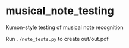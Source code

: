 # musical_note_testing
Kumon-style testing of musical note recognition

Run `./note_tests.py` to create out/out.pdf
